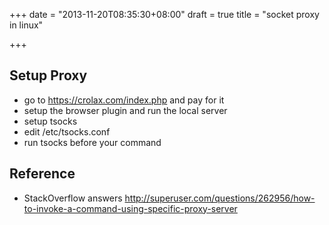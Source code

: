 +++
date = "2013-11-20T08:35:30+08:00"
draft = true
title = "socket proxy in linux"

+++



## Setup Proxy

* go to <https://crolax.com/index.php> and pay for it
* setup the browser plugin and run the local server
* setup tsocks
* edit /etc/tsocks.conf 
* run tsocks before your command

## Reference 

* StackOverflow answers <http://superuser.com/questions/262956/how-to-invoke-a-command-using-specific-proxy-server>
